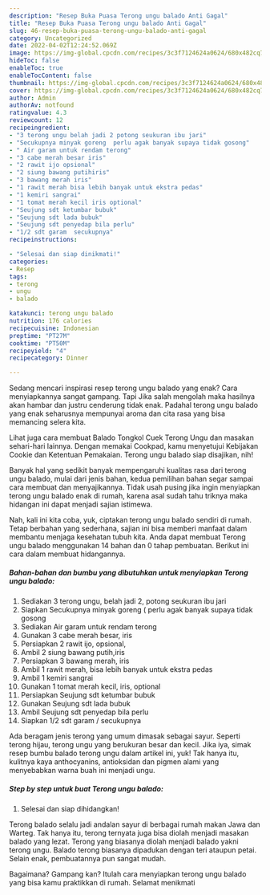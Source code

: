 ```yaml
---
description: "Resep Buka Puasa Terong ungu balado Anti Gagal"
title: "Resep Buka Puasa Terong ungu balado Anti Gagal"
slug: 46-resep-buka-puasa-terong-ungu-balado-anti-gagal
category: Uncategorized
date: 2022-04-02T12:24:52.069Z
image: https://img-global.cpcdn.com/recipes/3c3f7124624a0624/680x482cq70/terong-ungu-balado-foto-resep-utama.jpg
hideToc: false
enableToc: true
enableTocContent: false
thumbnail: https://img-global.cpcdn.com/recipes/3c3f7124624a0624/680x482cq70/terong-ungu-balado-foto-resep-utama.jpg
cover: https://img-global.cpcdn.com/recipes/3c3f7124624a0624/680x482cq70/terong-ungu-balado-foto-resep-utama.jpg
author: Admin
authorAv: notfound
ratingvalue: 4.3
reviewcount: 12
recipeingredient:
- "3 terong ungu belah jadi 2 potong seukuran ibu jari"
- "Secukupnya minyak goreng  perlu agak banyak supaya tidak gosong"
- " Air garam untuk rendam terong"
- "3 cabe merah besar iris"
- "2 rawit ijo opsional"
- "2 siung bawang putihiris"
- "3 bawang merah iris"
- "1 rawit merah bisa lebih banyak untuk ekstra pedas"
- "1 kemiri sangrai"
- "1 tomat merah kecil iris optional"
- "Seujung sdt ketumbar bubuk"
- "Seujung sdt lada bubuk"
- "Seujung sdt penyedap bila perlu"
- "1/2 sdt garam  secukupnya"
recipeinstructions:

- "Selesai dan siap dinikmati!"
categories:
- Resep
tags:
- terong
- ungu
- balado

katakunci: terong ungu balado 
nutrition: 176 calories
recipecuisine: Indonesian
preptime: "PT27M"
cooktime: "PT50M"
recipeyield: "4"
recipecategory: Dinner

---
```



Sedang mencari inspirasi resep terong ungu balado yang enak? Cara menyiapkannya sangat gampang. Tapi Jika salah mengolah maka hasilnya akan hambar dan justru cenderung tidak enak. Padahal terong ungu balado yang enak seharusnya mempunyai aroma dan cita rasa yang bisa memancing selera kita.


Lihat juga cara membuat Balado Tongkol Cuek Terong Ungu dan masakan sehari-hari lainnya. Dengan memakai Cookpad, kamu menyetujui Kebijakan Cookie dan Ketentuan Pemakaian. Terong ungu balado siap disajikan, nih!

Banyak hal yang sedikit banyak mempengaruhi kualitas rasa dari terong ungu balado, mulai dari jenis bahan, kedua pemilihan bahan segar sampai cara membuat dan menyajikannya. Tidak usah pusing jika ingin menyiapkan terong ungu balado enak di rumah, karena asal sudah tahu triknya maka hidangan ini dapat menjadi sajian istimewa.


Nah, kali ini kita coba, yuk, ciptakan terong ungu balado sendiri di rumah. Tetap berbahan yang sederhana, sajian ini bisa memberi manfaat dalam membantu menjaga kesehatan tubuh kita. Anda dapat membuat Terong ungu balado menggunakan 14 bahan dan 0 tahap pembuatan. Berikut ini cara dalam membuat hidangannya.

<!--inarticleads1-->

##### Bahan-bahan dan bumbu yang dibutuhkan untuk menyiapkan Terong ungu balado:

1. Sediakan 3 terong ungu, belah jadi 2, potong seukuran ibu jari
1. Siapkan Secukupnya minyak goreng ( perlu agak banyak supaya tidak gosong
1. Sediakan  Air garam untuk rendam terong
1. Gunakan 3 cabe merah besar, iris
1. Persiapkan 2 rawit ijo, opsional,
1. Ambil 2 siung bawang putih,iris
1. Persiapkan 3 bawang merah, iris
1. Ambil 1 rawit merah, bisa lebih banyak untuk ekstra pedas
1. Ambil 1 kemiri sangrai
1. Gunakan 1 tomat merah kecil, iris, optional
1. Persiapkan Seujung sdt ketumbar bubuk
1. Gunakan Seujung sdt lada bubuk
1. Ambil Seujung sdt penyedap bila perlu
1. Siapkan 1/2 sdt garam / secukupnya


Ada beragam jenis terong yang umum dimasak sebagai sayur. Seperti terong hijau, terong ungu yang berukuran besar dan kecil. Jika iya, simak resep bumbu balado terong ungu dalam artikel ini, yuk! Tak hanya itu, kulitnya kaya anthocyanins, antioksidan dan pigmen alami yang menyebabkan warna buah ini menjadi ungu. 

<!--inarticleads2-->

##### Step by step untuk buat Terong ungu balado:


1. Selesai dan siap dihidangkan!

Terong balado selalu jadi andalan sayur di berbagai rumah makan Jawa dan Warteg. Tak hanya itu, terong ternyata juga bisa diolah menjadi masakan balado yang lezat. Terong yang biasanya diolah menjadi balado yakni terong ungu. Balado terong biasanya dipadukan dengan teri ataupun petai. Selain enak, pembuatannya pun sangat mudah. 

Bagaimana? Gampang kan? Itulah cara menyiapkan terong ungu balado yang bisa kamu praktikkan di rumah. Selamat menikmati
